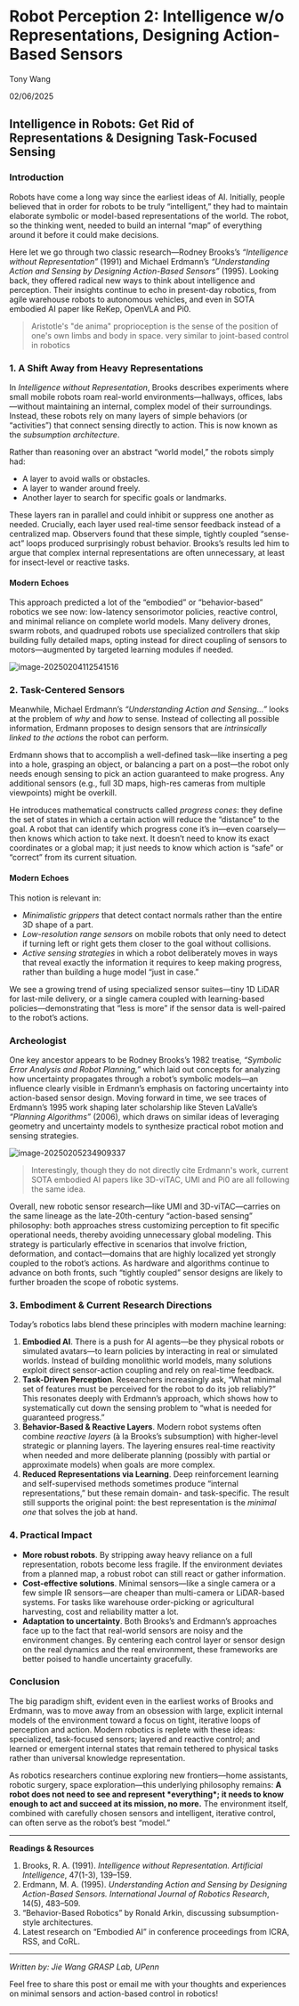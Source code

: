 # Robot Perception 2: **Intelligence w/o Representations, Designing Action-Based Sensors**

Tony Wang

02/06/2025 



## Intelligence in Robots: Get Rid of Representations & Designing Task-Focused Sensing

### Introduction

Robots have come a long way since the earliest ideas of AI. Initially, people believed that in order for robots to be truly “intelligent,” they had to maintain elaborate symbolic or model-based representations of the world. The robot, so the thinking went, needed to build an internal “map” of everything around it before it could make decisions.

Here let we go through two classic research—Rodney Brooks’s *“Intelligence without Representation”* (1991) and Michael Erdmann’s *“Understanding Action and Sensing by Designing Action-Based Sensors”* (1995). Looking back, they offered radical new ways to think about intelligence and perception. Their insights continue to echo in present-day robotics, from agile warehouse robots to autonomous vehicles, and even in SOTA embodied AI paper like ReKep, OpenVLA and Pi0.


> Aristotle's "de anima"
> proprioception is the sense of the position of one's own limbs and body in space.
> very similar to joint-based control in robotics


### 1. A Shift Away from Heavy Representations


In *Intelligence without Representation*, Brooks describes experiments where small mobile robots roam real-world environments—hallways, offices, labs—without maintaining an internal, complex model of their surroundings. Instead, these robots rely on many layers of simple behaviors (or “activities”) that connect sensing directly to action. This is now known as the *subsumption architecture*.

Rather than reasoning over an abstract “world model,” the robots simply had:

- A layer to avoid walls or obstacles.
- A layer to wander around freely.
- Another layer to search for specific goals or landmarks.

These layers ran in parallel and could inhibit or suppress one another as needed. Crucially, each layer used real-time sensor feedback instead of a centralized map. Observers found that these simple, tightly coupled “sense-act” loops produced surprisingly robust behavior. Brooks’s results led him to argue that complex internal representations are often unnecessary, at least for insect-level or reactive tasks.

#### Modern Echoes

This approach predicted a lot of the “embodied” or “behavior-based” robotics we see now: low-latency sensorimotor policies, reactive control, and minimal reliance on complete world models. Many delivery drones, swarm robots, and quadruped robots use specialized controllers that skip building fully detailed maps, opting instead for direct coupling of sensors to motors—augmented by targeted learning modules if needed.

![image-20250204112541516](./0206-Robot%20Perception%202.assets/image-20250204112541516.png)

### 2. Task-Centered Sensors

Meanwhile, Michael Erdmann’s *“Understanding Action and Sensing…”* looks at the problem of *why* and *how* to sense. Instead of collecting all possible information, Erdmann proposes to design sensors that are *intrinsically linked to the actions* the robot can perform.

Erdmann shows that to accomplish a well-defined task—like inserting a peg into a hole, grasping an object, or balancing a part on a post—the robot only needs enough sensing to pick an action guaranteed to make progress. Any additional sensors (e.g., full 3D maps, high-res cameras from multiple viewpoints) might be overkill.

He introduces mathematical constructs called *progress cones*: they define the set of states in which a certain action will reduce the “distance” to the goal. A robot that can identify which progress cone it’s in—even coarsely—then knows which action to take next. It doesn’t need to know its exact coordinates or a global map; it just needs to know which action is “safe” or “correct” from its current situation.

#### Modern Echoes

This notion is relevant in:

- *Minimalistic grippers* that detect contact normals rather than the entire 3D shape of a part.
- *Low-resolution range sensors* on mobile robots that only need to detect if turning left or right gets them closer to the goal without collisions.
- *Active sensing strategies* in which a robot deliberately moves in ways that reveal exactly the information it requires to keep making progress, rather than building a huge model “just in case.”

We see a growing trend of using specialized sensor suites—tiny 1D LiDAR for last-mile delivery, or a single camera coupled with learning-based policies—demonstrating that “less is more” if the sensor data is well-paired to the robot’s actions.

### Archeologist 

One key ancestor appears to be Rodney Brooks’s 1982 treatise, *“Symbolic Error Analysis and Robot Planning,”* which laid out concepts for analyzing how uncertainty propagates through a robot’s symbolic models—an influence clearly visible in Erdmann’s emphasis on factoring uncertainty into action-based sensor design. Moving forward in time, we see traces of Erdmann’s 1995 work shaping later scholarship like Steven LaValle’s *“Planning Algorithms”* (2006), which draws on similar ideas of leveraging geometry and uncertainty models to synthesize practical robot motion and sensing strategies.

![image-20250205234909337](./0206-Robot%20Perception%202.assets/image-20250205234909337.png)
> Interestingly, though they do not directly cite Erdmann's work, current SOTA embodied AI papers like 3D-viTAC, UMI and Pi0 are all following the same idea.


Overall, new robotic sensor research—like UMI and 3D-viTAC—carries on the same lineage as the late-20th-century “action-based sensing” philosophy: both approaches stress customizing perception to fit specific operational needs, thereby avoiding unnecessary global modeling. This strategy is particularly effective in scenarios that involve friction, deformation, and contact—domains that are highly localized yet strongly coupled to the robot’s actions. As hardware and algorithms continue to advance on both fronts, such “tightly coupled” sensor designs are likely to further broaden the scope of robotic systems.


### 3. Embodiment & Current Research Directions

Today’s robotics labs blend these principles with modern machine learning:

1. **Embodied AI**. There is a push for AI agents—be they physical robots or simulated avatars—to learn policies by interacting in real or simulated worlds. Instead of building monolithic world models, many solutions exploit direct sensor-action coupling and rely on real-time feedback.
2. **Task-Driven Perception**. Researchers increasingly ask, “What minimal set of features must be perceived for the robot to do its job reliably?” This resonates deeply with Erdmann’s approach, which shows how to systematically cut down the sensing problem to “what is needed for guaranteed progress.”
3. **Behavior-Based & Reactive Layers**. Modern robot systems often combine *reactive layers* (à la Brooks’s subsumption) with higher-level strategic or planning layers. The layering ensures real-time reactivity when needed and more deliberate planning (possibly with partial or approximate models) when goals are more complex.
4. **Reduced Representations via Learning**. Deep reinforcement learning and self-supervised methods sometimes produce “internal representations,” but these remain domain- and task-specific. The result still supports the original point: the best representation is the *minimal one* that solves the job at hand.

### 4. Practical Impact

- **More robust robots**. By stripping away heavy reliance on a full representation, robots become less fragile. If the environment deviates from a planned map, a robust robot can still react or gather information.
- **Cost-effective solutions**. Minimal sensors—like a single camera or a few simple IR sensors—are cheaper than multi-camera or LiDAR-based systems. For tasks like warehouse order-picking or agricultural harvesting, cost and reliability matter a lot.
- **Adaptation to uncertainty**. Both Brooks’s and Erdmann’s approaches face up to the fact that real-world sensors are noisy and the environment changes. By centering each control layer or sensor design on the real dynamics and the real environment, these frameworks are better poised to handle uncertainty gracefully.

### Conclusion

The big paradigm shift, evident even in the earliest works of Brooks and Erdmann, was to move away from an obsession with large, explicit internal models of the environment toward a focus on tight, iterative loops of perception and action. Modern robotics is replete with these ideas: specialized, task-focused sensors; layered and reactive control; and learned or emergent internal states that remain tethered to physical tasks rather than universal knowledge representation.

As robotics researchers continue exploring new frontiers—home assistants, robotic surgery, space exploration—this underlying philosophy remains: **A robot does not need to see and represent \*everything\*; it needs to know enough to act and succeed at its mission, no more.** The environment itself, combined with carefully chosen sensors and intelligent, iterative control, can often serve as the robot’s best “model.”

------

**Readings & Resources**

1. Brooks, R. A. (1991). *Intelligence without Representation.* *Artificial Intelligence*, 47(1-3), 139–159.
2. Erdmann, M. A. (1995). *Understanding Action and Sensing by Designing Action-Based Sensors.* *International Journal of Robotics Research*, 14(5), 483–509.
3. “Behavior-Based Robotics” by Ronald Arkin, discussing subsumption-style architectures.
4. Latest research on “Embodied AI” in conference proceedings from ICRA, RSS, and CoRL.

---



*Written by: Jie Wang*
 *GRASP Lab, UPenn*

Feel free to share this post or email me with your thoughts and experiences on minimal sensors and action-based control in robotics!




